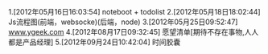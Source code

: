 1.[2012年05月16日16:03:54] noteboot + todolist
2.[2012年05月18日18:02:44] Js流程图(前端，websocke)(后端，node)
3.[2012年05月25日09:52:47] www.ygeek.com
4.[2012年08月17日09:32:45] 愿望清单[期待不存在事物,人人都是产品经理]
5.[2012年09月24日10:42:04] 时间胶囊
